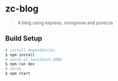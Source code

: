# zc-blog

> A blog using express, mongoose and purecss

## Build Setup

``` bash
# install dependencies
$ npm install
# serve at localhost:3000
$ npm run dev
# serve
$ npm start
```
